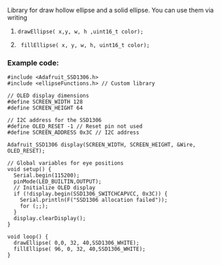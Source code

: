 Library for draw hollow ellipse and a solid ellipse. 
You can use them via writing 

1.  ``` 
    drawEllipse( x,y, w, h ,uint16_t color);
    
2. ```
    fillEllipse( x, y, w, h, uint16_t color);
   
### Example code:
```
#include <Adafruit_SSD1306.h>
#include <ellipseFunctions.h> // Custom library

// OLED display dimensions
#define SCREEN_WIDTH 128
#define SCREEN_HEIGHT 64

// I2C address for the SSD1306
#define OLED_RESET -1 // Reset pin not used
#define SCREEN_ADDRESS 0x3C // I2C address

Adafruit_SSD1306 display(SCREEN_WIDTH, SCREEN_HEIGHT, &Wire, OLED_RESET);

// Global variables for eye positions
void setup() {
  Serial.begin(115200);
  pinMode(LED_BUILTIN,OUTPUT);
  // Initialize OLED display
  if (!display.begin(SSD1306_SWITCHCAPVCC, 0x3C)) {
    Serial.println(F("SSD1306 allocation failed"));
    for (;;);
  }
  display.clearDisplay();
}

void loop() {
  drawEllipse( 0,0, 32, 40,SSD1306_WHITE);
  fillEllipse( 96, 0, 32, 40,SSD1306_WHITE);
}
```
